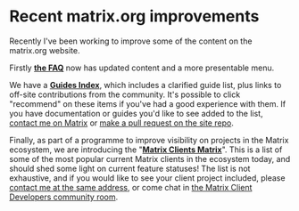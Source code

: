 # Recent matrix.org improvements

Recently I've been working to improve some of the content on the matrix.org website.

Firstly **[the FAQ](https://matrix.org/docs/guides/faq)** now has updated content and a more presentable menu.

We have a **[Guides Index](https://matrix.org/docs/guides/)**, which includes a clarified guide list, plus links to off-site contributions from the community. It's possible to click "recommend" on these items if you've had a good experience with them. If you have documentation or guides you'd like to see added to the list, [contact me on Matrix](https://matrix.to/#/@benpa:matrix.org) or [make a pull request on the site repo](https://github.com/matrix-org/matrix.org).

Finally, as part of a programme to improve visibility on projects in the Matrix ecosystem, we are introducing the "**[Matrix Clients Matrix](https://matrix.org/docs/projects/clients-matrix)**". This is a list of some of the most popular current Matrix clients in the ecosystem today, and should shed some light on current feature statuses! The list is not exhaustive, and if you would like to see your client project included, please [contact me at the same address](https://matrix.to/#/@benpa:matrix.org), or come chat in [the Matrix Client Developers community room](https://matrix.to/#/#matrix-clients:lain.haus).